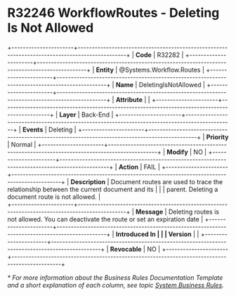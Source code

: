﻿---
erp.type: business-rule
erp.entity: Systems.Workflow.Routes
---

# R32246 WorkflowRoutes - Deleting Is Not Allowed
+----------------------+-----------------------------------------------------------------------------------------------+
| **Code**             | R32282                                                                                        |
+----------------------+-----------------------------------------------------------------------------------------------+
| **Entity**           | @Systems.Workflow.Routes                                                                      |
+----------------------+-----------------------------------------------------------------------------------------------+
| **Name**             | DeletingIsNotAllowed                                                                          |
+----------------------+-----------------------------------------------------------------------------------------------+
| **Attribute**        |                                                                                              |
+----------------------+-----------------------------------------------------------------------------------------------+
| **Layer**            | Back-End                                                                                      |
+----------------------+-----------------------------------------------------------------------------------------------+
| **Events**           | Deleting                                                                                      |
+----------------------+-----------------------------------------------------------------------------------------------+
| **Priority**         | Normal                                                                                        |
+----------------------+-----------------------------------------------------------------------------------------------+
| **Modify**           | NO                                                                                            |
+----------------------+-----------------------------------------------------------------------------------------------+
| **Action**           | FAIL                                                                                          |
+----------------------+-----------------------------------------------------------------------------------------------+
| **Description**      | Document routes are used to trace the relationship between the current document and its       | 
|                      |  parent. Deleting a document route is not allowed.                                            |            
+----------------------+-----------------------------------------------------------------------------------------------+
| **Message**          | Deleting routes is not allowed. You can deactivate the route or set an expiration date        |
+----------------------+-----------------------------------------------------------------------------------------------+
| **Introduced In      |                                                                                               |
| Version**            |                                                                                               |
+----------------------+-----------------------------------------------------------------------------------------------+
| **Revocable**        | NO                                                                                            |
+----------------------+-----------------------------------------------------------------------------------------------+

*\* For more information about the Business Rules Documentation Template and a short explanation of each column, see
topic [System Business Rules](../templates/template-description-system-business-rules.md).*
